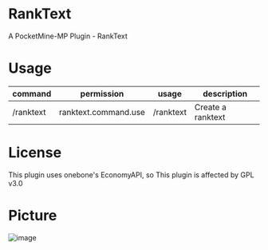 # RankText
A PocketMine-MP Plugin - RankText

# Usage

|command|permission|usage|description
|---|---|---|---|
|/ranktext|ranktext.command.use|/ranktext|Create a ranktext|

# License
This plugin uses onebone's EconomyAPI, so This plugin is affected by GPL v3.0

# Picture
![image](https://raw.githubusercontent.com/alvin0319/RankText/master/icon.gif)